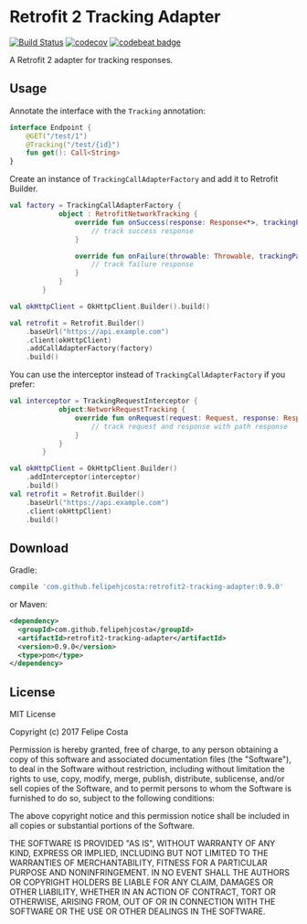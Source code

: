 Retrofit 2 Tracking Adapter
==================================

[![Build Status](https://travis-ci.org/felipehjcosta/retrofit2-tracking-adapter.svg?branch=master)](https://travis-ci.org/felipehjcosta/retrofit2-tracking-adapter) [![codecov](https://codecov.io/gh/felipehjcosta/retrofit2-tracking-adapter/branch/master/graph/badge.svg)](https://codecov.io/gh/felipehjcosta/retrofit2-tracking-adapter) [![codebeat badge](https://codebeat.co/badges/fe01dfd5-be8b-4326-b976-09933221c39e)](https://codebeat.co/projects/github-com-felipehjcosta-retrofit2-tracking-adapter-master)

A Retrofit 2 adapter for tracking responses.

Usage
-----

Annotate the interface with the `Tracking` annotation:
```kotlin
interface Endpoint {
    @GET("/test/1")
    @Tracking("/test/{id}")
    fun get(): Call<String>
}
```

Create an instance of `TrackingCallAdapterFactory` and add it to Retrofit Builder.
```kotlin
val factory = TrackingCallAdapterFactory {
            object : RetrofitNetworkTracking {
                override fun onSuccess(response: Response<*>, trackingPath: String?) {
                    // track success response
                }

                override fun onFailure(throwable: Throwable, trackingPath: String?) {
                    // track failure response
                }
            }
        }

val okHttpClient = OkHttpClient.Builder().build()

val retrofit = Retrofit.Builder()
    .baseUrl("https://api.example.com")
    .client(okHttpClient)
    .addCallAdapterFactory(factory)
    .build()
```

You can use the interceptor instead of `TrackingCallAdapterFactory` if you prefer:
```kotlin
val interceptor = TrackingRequestInterceptor {
            object:NetworkRequestTracking {
                override fun onRequest(request: Request, response: Response, trackingPath: String?) {
                    // track request and response with path response
                }
            }
        }

val okHttpClient = OkHttpClient.Builder()
    .addInterceptor(interceptor)
    .build()
val retrofit = Retrofit.Builder()
    .baseUrl("https://api.example.com")
    .client(okHttpClient)
    .build()
```

Download
--------

Gradle:
```groovy
compile 'com.github.felipehjcosta:retrofit2-tracking-adapter:0.9.0'
```
or Maven:
```xml
<dependency>
  <groupId>com.github.felipehjcosta</groupId>
  <artifactId>retrofit2-tracking-adapter</artifactId>
  <version>0.9.0</version>
  <type>pom</type>
</dependency>
```

License
-------

MIT License

Copyright (c) 2017 Felipe Costa

Permission is hereby granted, free of charge, to any person obtaining a copy
of this software and associated documentation files (the "Software"), to deal
in the Software without restriction, including without limitation the rights
to use, copy, modify, merge, publish, distribute, sublicense, and/or sell
copies of the Software, and to permit persons to whom the Software is
furnished to do so, subject to the following conditions:

The above copyright notice and this permission notice shall be included in all
copies or substantial portions of the Software.

THE SOFTWARE IS PROVIDED "AS IS", WITHOUT WARRANTY OF ANY KIND, EXPRESS OR
IMPLIED, INCLUDING BUT NOT LIMITED TO THE WARRANTIES OF MERCHANTABILITY,
FITNESS FOR A PARTICULAR PURPOSE AND NONINFRINGEMENT. IN NO EVENT SHALL THE
AUTHORS OR COPYRIGHT HOLDERS BE LIABLE FOR ANY CLAIM, DAMAGES OR OTHER
LIABILITY, WHETHER IN AN ACTION OF CONTRACT, TORT OR OTHERWISE, ARISING FROM,
OUT OF OR IN CONNECTION WITH THE SOFTWARE OR THE USE OR OTHER DEALINGS IN THE
SOFTWARE.

